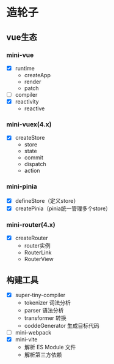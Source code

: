 # 造轮子
## vue生态
### mini-vue
- [x] runtime
    - createApp
    - render
    - patch
- [ ] compiler
- [x] reactivity
    - reactive

### mini-vuex(4.x)
- [x] createStore
    - store
    - state
    - commit
    - dispatch
    - action

### mini-pinia
- [x] defineStore（定义store）
- [x] createPinia（pinia统一管理多个store）

### mini-router(4.x)
- [x] createRouter
    - router实例
    - RouterLink
    - RouterView

## 构建工具
- [x] super-tiny-compiler
    - tokenizer 词法分析
    - parser 语法分析
    - transformer 转换
    - coddeGenerator 生成目标代码
- [ ] mini-webpack
- [x] mini-vite
   - 解析 ES Module 文件
   - 解析第三方依赖